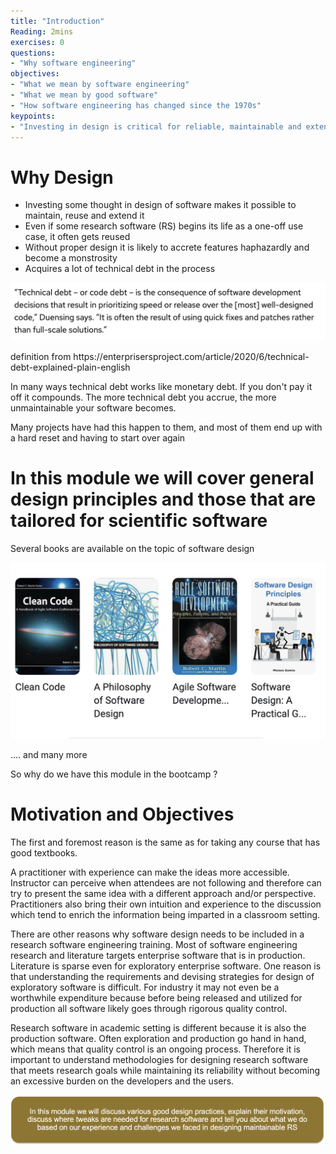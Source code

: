 ```yaml
---
title: "Introduction"
Reading: 2mins
exercises: 0
questions:
- "Why software engineering"
objectives:
- "What we mean by software engineering"
- "What we mean by good software"
- "How software engineering has changed since the 1970s"
keypoints:
- "Investing in design is critical for reliable, maintainable and extensible software"
---
```


# Why Design

* Investing some thought in design of software makes it possible to maintain\, reuse and extend it
* Even if some research software (RS) begins its life as a one\-off use case\, it often gets reused
* Without proper design it is likely to accrete features haphazardly and become a monstrosity
* Acquires a lot of technical debt in the process

![](img/techdebt.png)

definition from
https://enterprisersproject\.com/article/2020/6/technical\-debt\-explained\-plain\-english

In many ways technical debt works like monetary debt. If you don't pay
it off it compounds. The more technical debt you accrue, the more
unmaintainable your software becomes. 

Many projects have had this happen to them, and most of them end up
with a hard reset and having to start over again

#  In this module we will cover general design principles and those that are tailored for scientific software

Several books are available on the topic of software design

![](img/books.png)

…\. and many more

So why do we have this module in the bootcamp ?

# Motivation and Objectives

The first and foremost reason is the same as for taking any course
that has good textbooks.

A practitioner with experience can make the ideas more
accessible. Instructor can perceive when attendees are not following
and therefore can try to present the same idea with a different
approach and/or perspective. Practitioners also bring their own
intuition and experience to the discussion which tend to enrich the
information being imparted in a classroom setting.

There are other reasons why software design needs to be included in a
research software engineering training. Most of software engineering
research and literature targets enterprise software that is in
production. Literature is sparse even for exploratory enterprise
software. One reason is that understanding the requirements and
devising strategies for design of exploratory software is
difficult. For industry it may not even be a worthwhile expenditure
because before being released and utilized for production all software
likely goes through rigorous quality control. 

Research software in academic setting is different because it is also
the production software. Often exploration and production go hand in
hand, which means that quality control is an ongoing
process. Therefore it is important to understand methodologies for
designing research software that meets research goals while
maintaining its reliability without becoming an excessive burden on
the developers and the users.

![](img/emph.png)

